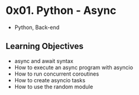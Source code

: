 # 0x01. Python - Async
- Python, Back-end

## Learning Objectives
- async and await syntax
- How to execute an async program with asyncio
- How to run concurrent coroutines
- How to create asyncio tasks
- How to use the random module
